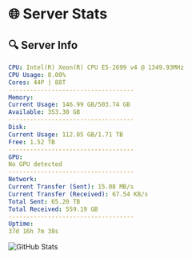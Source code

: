 # 🌐 Server Stats
## 🔍 Server Info
```yaml
CPU: Intel(R) Xeon(R) CPU E5-2699 v4 @ 1349.93MHz
CPU Usage: 8.00%
Cores: 44P | 88T
-----------------------------------
Memory:
Current Usage: 146.99 GB/503.74 GB
Available: 353.30 GB
-----------------------------------
Disk:
Current Usage: 112.05 GB/1.71 TB
Free: 1.52 TB
-----------------------------------
GPU:
No GPU detected
-----------------------------------
Network:
Current Transfer (Sent): 15.08 MB/s
Current Transfer (Received): 67.54 KB/s
Total Sent: 65.20 TB
Total Received: 559.19 GB
-----------------------------------
Uptime:
37d 16h 7m 38s
```
![GitHub Stats](https://img.shields.io/badge/Updated-2025-04-14_13:30:27-blue)